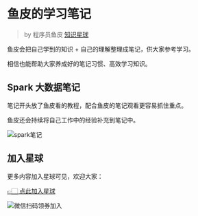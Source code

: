 # 鱼皮的学习笔记

> by 程序员鱼皮 [知识星球](https://yupi.icu)

鱼皮会把自己学到的知识 + 自己的理解整理成笔记，供大家参考学习。

相信也能帮助大家养成好的笔记习惯、高效学习知识。



## Spark 大数据笔记

笔记开头放了鱼皮看的教程，配合鱼皮的笔记观看更容易抓住重点。

鱼皮还会持续将自己工作中的经验补充到笔记中。

![spark笔记](https://yupi.icu/img/spark%E7%AC%94%E8%AE%B0.png)




## 加入星球

更多内容加入星球可见，欢迎大家：

[👉🏻 点此加入星球](加入星球.md)

![微信扫码领券加入](https://yupi.icu/img/%E7%9F%A5%E8%AF%86%E6%98%9F%E7%90%83%E6%89%AB%E7%A0%81.jpeg)
